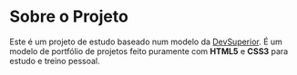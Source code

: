 # Sobre o Projeto

Este é um projeto de estudo baseado num modelo da [DevSuperior](https://devsuperior.com "Site da DevSuperior").
É um modelo de portfólio de projetos feito puramente com **HTML5** e **CSS3** para estudo e treino pessoal.
